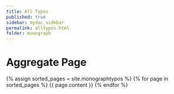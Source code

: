 ```yaml
---
title: All Typos
published: true
sidebar: mydoc_sidebar
permalink: alltypos.html
folder: monograph
---
```


# Aggregate Page

{% assign sorted_pages = site.monographtypos %}
{% for page in sorted_pages %}
  {{ page.content }}
{% endfor %}
